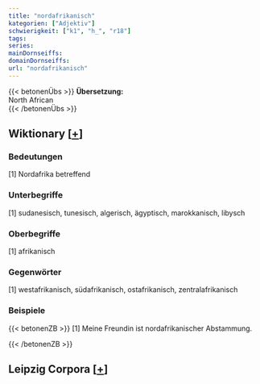 ```yaml
---
title: "nordafrikanisch"
kategorien: ["Adjektiv"]
schwierigkeit: ["k1", "h_", "r18"]
tags:
series:
mainDornseiffs:
domainDornseiffs:
url: "nordafrikanisch"
---
```


{{< betonenÜbs >}}
**Übersetzung:**  
North African  
{{< /betonenÜbs >}}

## Wiktionary [[+](https://de.wiktionary.org/wiki/nordafrikanisch)]

### Bedeutungen
[1] Nordafrika betreffend  

### Unterbegriffe
[1] sudanesisch, tunesisch, algerisch, ägyptisch, marokkanisch, libysch  

### Oberbegriffe
[1] afrikanisch  

### Gegenwörter
[1] westafrikanisch, südafrikanisch, ostafrikanisch, zentralafrikanisch  

### Beispiele
{{< betonenZB >}}
[1] Meine Freundin ist nordafrikanischer Abstammung.  

{{< /betonenZB >}}

## Leipzig Corpora [[+](https://corpora.uni-leipzig.de/en/res?word=nordafrikanisch&corpusId=deu_newscrawl-public_2018)]

